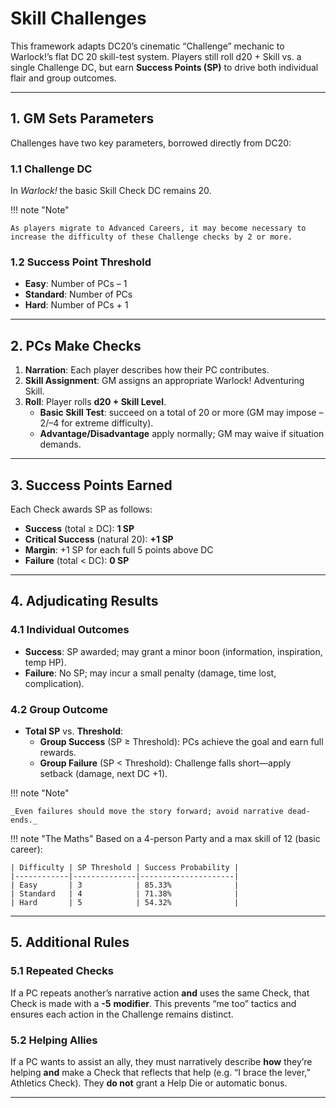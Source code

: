 # Skill Challenges

This framework adapts DC20’s cinematic “Challenge” mechanic to Warlock!’s flat DC 20 skill-test system. Players still roll d20 + Skill vs. a single Challenge DC, but earn **Success Points (SP)** to drive both individual flair and group outcomes.

---

## 1. GM Sets Parameters

Challenges have two key parameters, borrowed directly from DC20:

### 1.1 Challenge DC

In _Warlock!_ the basic Skill Check DC remains 20.

!!! note "Note"

    As players migrate to Advanced Careers, it may become necessary to increase the difficulty of these Challenge checks by 2 or more.


### 1.2 Success Point Threshold

- **Easy**: Number of PCs – 1
- **Standard**: Number of PCs
- **Hard**: Number of PCs + 1

---

## 2. PCs Make Checks

1.  **Narration**: Each player describes how their PC contributes.
2.  **Skill Assignment**: GM assigns an appropriate Warlock! Adventuring Skill.
3.  **Roll**: Player rolls **d20 + Skill Level**.
    - **Basic Skill Test**: succeed on a total of 20 or more (GM may impose –2/–4 for extreme difficulty).
    - **Advantage/Disadvantage** apply normally; GM may waive if situation demands.

---

## 3. Success Points Earned

Each Check awards SP as follows:

- **Success** (total ≥ DC): **1 SP**
- **Critical Success** (natural 20): **+1 SP**
- **Margin**: +1 SP for each full 5 points above DC
- **Failure** (total < DC): **0 SP**

---

## 4. Adjudicating Results

### 4.1 Individual Outcomes

- **Success**: SP awarded; may grant a minor boon (information, inspiration, temp HP).
- **Failure**: No SP; may incur a small penalty (damage, time lost, complication).

### 4.2 Group Outcome

- **Total SP** vs. **Threshold**:
    - **Group Success** (SP ≥ Threshold): PCs achieve the goal and earn full rewards.
    - **Group Failure** (SP < Threshold): Challenge falls short—apply setback (damage, next DC +1).

!!! note "Note"

    _Even failures should move the story forward; avoid narrative dead-ends._

!!! note "The Maths"
    Based on a 4-person Party and a max skill of 12 (basic career):

    | Difficulty | SP Threshold | Success Probability |
    |------------|--------------|---------------------|
    | Easy       | 3            | 85.33%              |
    | Standard   | 4            | 71.38%              |
    | Hard       | 5            | 54.32%              |

---

## 5. Additional Rules

### 5.1 Repeated Checks

If a PC repeats another’s narrative action **and** uses the same Check, that Check is made with a **\-5** **modifier**. This prevents “me too” tactics and ensures each action in the Challenge remains distinct.

### 5.2 Helping Allies

If a PC wants to assist an ally, they must narratively describe **how** they’re helping **and** make a Check that reflects that help (e.g. “I brace the lever,” Athletics Check). They **do not** grant a Help Die or automatic bonus.

---
